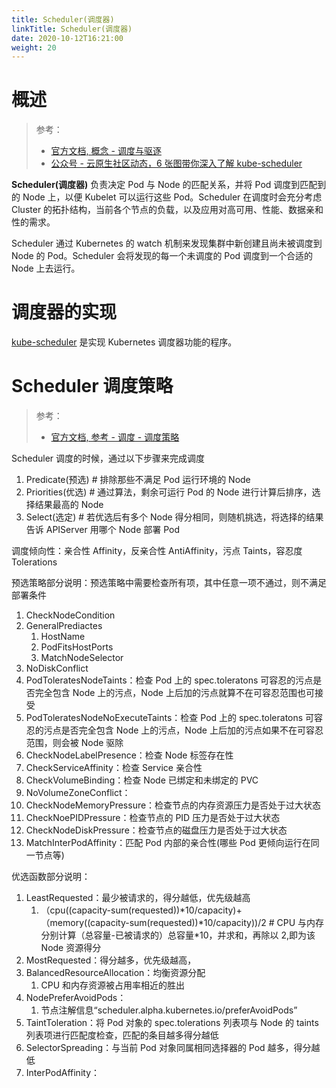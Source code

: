 ```yaml
---
title: Scheduler(调度器)
linkTitle: Scheduler(调度器)
date: 2020-10-12T16:21:00
weight: 20
---
```


# 概述

> 参考：
>
> - [官方文档, 概念 - 调度与驱逐](https://kubernetes.io/docs/concepts/scheduling-eviction/)
> - [公众号 - 云原生社区动态，6 张图带你深入了解 kube-scheduler](https://mp.weixin.qq.com/s/GYmi_5lcG-iEPgZ4-dI1dg)

**Scheduler(调度器)** 负责决定 Pod 与 Node 的匹配关系，并将 Pod 调度到匹配到的 Node 上，以便 Kubelet 可以运行这些 Pod。Scheduler 在调度时会充分考虑 Cluster 的拓扑结构，当前各个节点的负载，以及应用对高可用、性能、数据亲和性的需求。

Scheduler 通过 Kubernetes 的 watch 机制来发现集群中新创建且尚未被调度到 Node 的 Pod。Scheduler 会将发现的每一个未调度的 Pod 调度到一个合适的 Node 上去运行。

# 调度器的实现

[kube-scheduler](/docs/10.云原生/Kubernetes/Scheduling/kube-scheduler%20实现调度器的程序.md) 是实现 Kubernetes 调度器功能的程序。

# Scheduler 调度策略

> 参考：
>
> - [官方文档, 参考 - 调度 - 调度策略](https://kubernetes.io/docs/reference/scheduling/policies/)

Scheduler 调度的时候，通过以下步骤来完成调度

1. Predicate(预选) # 排除那些不满足 Pod 运行环境的 Node
2. Priorities(优选) # 通过算法，剩余可运行 Pod 的 Node 进行计算后排序，选择结果最高的 Node
3. Select(选定) # 若优选后有多个 Node 得分相同，则随机挑选，将选择的结果告诉 APIServer 用哪个 Node 部署 Pod

调度倾向性：亲合性 Affinity，反亲合性 AntiAffinity，污点 Taints，容忍度 Tolerations

预选策略部分说明：预选策略中需要检查所有项，其中任意一项不通过，则不满足部署条件

1. CheckNodeCondition
2. GeneralPrediactes
   1. HostName
   2. PodFitsHostPorts
   3. MatchNodeSelector
3. NoDiskConflict
4. PodToleratesNodeTaints：检查 Pod 上的 spec.toleratons 可容忍的污点是否完全包含 Node 上的污点，Node 上后加的污点就算不在可容忍范围也可接受
5. PodToleratesNodeNoExecuteTaints：检查 Pod 上的 spec.toleratons 可容忍的污点是否完全包含 Node 上的污点，Node 上后加的污点如果不在可容忍范围，则会被 Node 驱除
6. CheckNodeLabelPresence：检查 Node 标签存在性
7. CheckServiceAffinity：检查 Service 亲合性
8. CheckVolumeBinding：检查 Node 已绑定和未绑定的 PVC
9. NoVolumeZoneConflict：
10. CheckNodeMemoryPressure：检查节点的内存资源压力是否处于过大状态
11. CheckNoePIDPressure：检查节点的 PID 压力是否处于过大状态
12. CheckNodeDiskPressure：检查节点的磁盘压力是否处于过大状态
13. MatchInterPodAffinity：匹配 Pod 内部的亲合性(哪些 Pod 更倾向运行在同一节点等)

优选函数部分说明：

1. LeastRequested：最少被请求的，得分越低，优先级越高
   1. （cpu((capacity-sum(requested))*10/capacity)+（memory((capacity-sum(requested))*10/capacity))/2 # CPU 与内存分别计算（总容量-已被请求的）总容量\*10，并求和，再除以 2,即为该 Node 资源得分
2. MostRequested：得分越多，优先级越高，
3. BalancedResourceAllocation：均衡资源分配
   1. CPU 和内存资源被占用率相近的胜出
4. NodePreferAvoidPods：
   1. 节点注解信息“scheduler.alpha.kubernetes.io/preferAvoidPods”
5. TaintToleration：将 Pod 对象的 spec.tolerations 列表项与 Node 的 taints 列表项进行匹配度检查，匹配的条目越多得分越低
6. SelectorSpreading：与当前 Pod 对象同属相同选择器的 Pod 越多，得分越低
7. InterPodAffinity：
